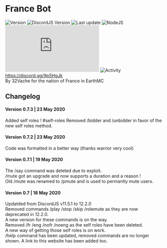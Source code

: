 # France Bot

![Version](https://img.shields.io/badge/version-0.7.2-orange)
![DiscordJS Version](https://img.shields.io/badge/discord.js-12.2.0-green)
![Last update](https://img.shields.io/github/last-commit/32Vache/france-bot)
![NodeJS](https://img.shields.io/badge/node--js-12.x-yellow)
![Code size](https://img.shields.io/github/size/32Vache/france-bot/index.js?label=code%20size)
![Activity](https://img.shields.io/github/commit-activity/m/32Vache/france-bot)
<br>
https://discord.gg/9p5HgJk
\
By 32Vache for the nation of France in EarthMC

## Changelog
#### Version 0.7.3 | 23 May 2020
Added self roles ! #self-roles
Removed /bidder and /unbidder in favor of the new self roles method.
#### Version 0.7.2 | 23 May 2020
Code was formatted in a better way (thanks warrior very cool)
#### Version 0.7.1 | 19 May 2020
The /say command was deleted due to exploit.\
/mute got an upgrade and now supports a duration and a reason !\
Old /mute was renamed to /pmute and is used to permantly mute users.
#### Version 0.7 | 18 May 2020
Updatded from DiscordJS v11.5.1 to 12.2.0\
Removed commands /play /stop /skip /rolemute as they are now deprecated in 12.2.0.\
A new version for these commands is on the way.\
Removed /fr /eng /nofr /noeng as the self roles have been deleted.\
A new way of getting those self roles is on work.\
/help command has been updated, removed commands are no longer shown. A link to this website has been added too.

